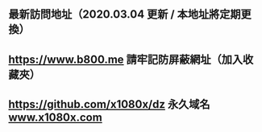 最新訪問地址（2020.03.04 更新 / 本地址將定期更換）
-
<b>https://www.b800.me</b>
請牢記防屏蔽網址（加入收藏夾）
-
<b>https://github.com/x1080x/dz</b>
永久域名 www.x1080x.com
-
